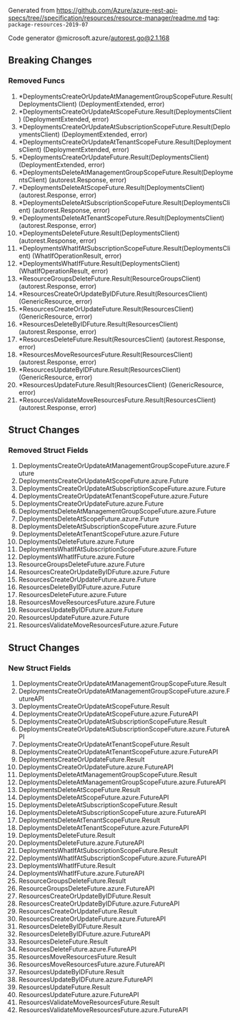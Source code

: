 Generated from https://github.com/Azure/azure-rest-api-specs/tree//specification/resources/resource-manager/readme.md tag: `package-resources-2019-07`

Code generator @microsoft.azure/autorest.go@2.1.168

## Breaking Changes

### Removed Funcs

1. *DeploymentsCreateOrUpdateAtManagementGroupScopeFuture.Result(DeploymentsClient) (DeploymentExtended, error)
1. *DeploymentsCreateOrUpdateAtScopeFuture.Result(DeploymentsClient) (DeploymentExtended, error)
1. *DeploymentsCreateOrUpdateAtSubscriptionScopeFuture.Result(DeploymentsClient) (DeploymentExtended, error)
1. *DeploymentsCreateOrUpdateAtTenantScopeFuture.Result(DeploymentsClient) (DeploymentExtended, error)
1. *DeploymentsCreateOrUpdateFuture.Result(DeploymentsClient) (DeploymentExtended, error)
1. *DeploymentsDeleteAtManagementGroupScopeFuture.Result(DeploymentsClient) (autorest.Response, error)
1. *DeploymentsDeleteAtScopeFuture.Result(DeploymentsClient) (autorest.Response, error)
1. *DeploymentsDeleteAtSubscriptionScopeFuture.Result(DeploymentsClient) (autorest.Response, error)
1. *DeploymentsDeleteAtTenantScopeFuture.Result(DeploymentsClient) (autorest.Response, error)
1. *DeploymentsDeleteFuture.Result(DeploymentsClient) (autorest.Response, error)
1. *DeploymentsWhatIfAtSubscriptionScopeFuture.Result(DeploymentsClient) (WhatIfOperationResult, error)
1. *DeploymentsWhatIfFuture.Result(DeploymentsClient) (WhatIfOperationResult, error)
1. *ResourceGroupsDeleteFuture.Result(ResourceGroupsClient) (autorest.Response, error)
1. *ResourcesCreateOrUpdateByIDFuture.Result(ResourcesClient) (GenericResource, error)
1. *ResourcesCreateOrUpdateFuture.Result(ResourcesClient) (GenericResource, error)
1. *ResourcesDeleteByIDFuture.Result(ResourcesClient) (autorest.Response, error)
1. *ResourcesDeleteFuture.Result(ResourcesClient) (autorest.Response, error)
1. *ResourcesMoveResourcesFuture.Result(ResourcesClient) (autorest.Response, error)
1. *ResourcesUpdateByIDFuture.Result(ResourcesClient) (GenericResource, error)
1. *ResourcesUpdateFuture.Result(ResourcesClient) (GenericResource, error)
1. *ResourcesValidateMoveResourcesFuture.Result(ResourcesClient) (autorest.Response, error)

## Struct Changes

### Removed Struct Fields

1. DeploymentsCreateOrUpdateAtManagementGroupScopeFuture.azure.Future
1. DeploymentsCreateOrUpdateAtScopeFuture.azure.Future
1. DeploymentsCreateOrUpdateAtSubscriptionScopeFuture.azure.Future
1. DeploymentsCreateOrUpdateAtTenantScopeFuture.azure.Future
1. DeploymentsCreateOrUpdateFuture.azure.Future
1. DeploymentsDeleteAtManagementGroupScopeFuture.azure.Future
1. DeploymentsDeleteAtScopeFuture.azure.Future
1. DeploymentsDeleteAtSubscriptionScopeFuture.azure.Future
1. DeploymentsDeleteAtTenantScopeFuture.azure.Future
1. DeploymentsDeleteFuture.azure.Future
1. DeploymentsWhatIfAtSubscriptionScopeFuture.azure.Future
1. DeploymentsWhatIfFuture.azure.Future
1. ResourceGroupsDeleteFuture.azure.Future
1. ResourcesCreateOrUpdateByIDFuture.azure.Future
1. ResourcesCreateOrUpdateFuture.azure.Future
1. ResourcesDeleteByIDFuture.azure.Future
1. ResourcesDeleteFuture.azure.Future
1. ResourcesMoveResourcesFuture.azure.Future
1. ResourcesUpdateByIDFuture.azure.Future
1. ResourcesUpdateFuture.azure.Future
1. ResourcesValidateMoveResourcesFuture.azure.Future

## Struct Changes

### New Struct Fields

1. DeploymentsCreateOrUpdateAtManagementGroupScopeFuture.Result
1. DeploymentsCreateOrUpdateAtManagementGroupScopeFuture.azure.FutureAPI
1. DeploymentsCreateOrUpdateAtScopeFuture.Result
1. DeploymentsCreateOrUpdateAtScopeFuture.azure.FutureAPI
1. DeploymentsCreateOrUpdateAtSubscriptionScopeFuture.Result
1. DeploymentsCreateOrUpdateAtSubscriptionScopeFuture.azure.FutureAPI
1. DeploymentsCreateOrUpdateAtTenantScopeFuture.Result
1. DeploymentsCreateOrUpdateAtTenantScopeFuture.azure.FutureAPI
1. DeploymentsCreateOrUpdateFuture.Result
1. DeploymentsCreateOrUpdateFuture.azure.FutureAPI
1. DeploymentsDeleteAtManagementGroupScopeFuture.Result
1. DeploymentsDeleteAtManagementGroupScopeFuture.azure.FutureAPI
1. DeploymentsDeleteAtScopeFuture.Result
1. DeploymentsDeleteAtScopeFuture.azure.FutureAPI
1. DeploymentsDeleteAtSubscriptionScopeFuture.Result
1. DeploymentsDeleteAtSubscriptionScopeFuture.azure.FutureAPI
1. DeploymentsDeleteAtTenantScopeFuture.Result
1. DeploymentsDeleteAtTenantScopeFuture.azure.FutureAPI
1. DeploymentsDeleteFuture.Result
1. DeploymentsDeleteFuture.azure.FutureAPI
1. DeploymentsWhatIfAtSubscriptionScopeFuture.Result
1. DeploymentsWhatIfAtSubscriptionScopeFuture.azure.FutureAPI
1. DeploymentsWhatIfFuture.Result
1. DeploymentsWhatIfFuture.azure.FutureAPI
1. ResourceGroupsDeleteFuture.Result
1. ResourceGroupsDeleteFuture.azure.FutureAPI
1. ResourcesCreateOrUpdateByIDFuture.Result
1. ResourcesCreateOrUpdateByIDFuture.azure.FutureAPI
1. ResourcesCreateOrUpdateFuture.Result
1. ResourcesCreateOrUpdateFuture.azure.FutureAPI
1. ResourcesDeleteByIDFuture.Result
1. ResourcesDeleteByIDFuture.azure.FutureAPI
1. ResourcesDeleteFuture.Result
1. ResourcesDeleteFuture.azure.FutureAPI
1. ResourcesMoveResourcesFuture.Result
1. ResourcesMoveResourcesFuture.azure.FutureAPI
1. ResourcesUpdateByIDFuture.Result
1. ResourcesUpdateByIDFuture.azure.FutureAPI
1. ResourcesUpdateFuture.Result
1. ResourcesUpdateFuture.azure.FutureAPI
1. ResourcesValidateMoveResourcesFuture.Result
1. ResourcesValidateMoveResourcesFuture.azure.FutureAPI
